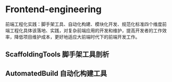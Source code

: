 # Frontend-engineering
前端工程化实践：脚手架工具、自动化构建、模块化开发、规范化标准四个维度前端工程化具体该落地、实践，对复杂前端应用的开发和维护，提高开发者的工作效率，降低项目维护成本，更好地适应大前端时代下的前端开发工作。

## ScaffoldingTools 脚手架工具剖析



## AutomatedBuild 自动化构建工具
